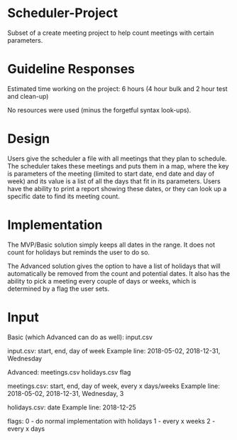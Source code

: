 # Scheduler-Project
Subset of a create meeting project to help count meetings with certain parameters.

# Guideline Responses
Estimated time working on the project: 6 hours (4 hour bulk and 2 hour test and clean-up)

No resources were used (minus the forgetful syntax look-ups).

# Design
Users give the scheduler a file with all meetings that they plan to schedule. The scheduler takes these meetings and puts them in a map, where the key is parameters of the meeting (limited to start date, end date and day of week) and its value is a list of all the days that fit in its parameters. Users have the ability to print a report showing these dates, or they can look up a specific date to find its meeting count.

# Implementation
The MVP/Basic solution simply keeps all dates in the range. It does not count for holidays but reminds the user to do so.

The Advanced solution gives the option to have a list of holidays that will automatically be removed from the count and potential dates. It also has the ability to pick a meeting every couple of days or weeks, which is determined by a flag the user sets.

# Input

Basic (which Advanced can do as well): input.csv

input.csv:
start, end, day of week
Example line: 2018-05-02, 2018-12-31, Wednesday

Advanced: meetings.csv holidays.csv flag

meetings.csv: 
start, end, day of week, every x days/weeks
Example line: 2018-05-02, 2018-12-31, Wednesday, 3

holidays.csv:
date
Example line: 2018-12-25

flags:
0 - do normal implementation with holidays
1 - every x weeks
2 - every x days
